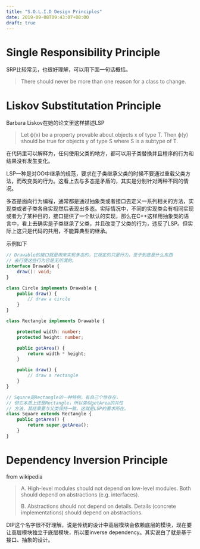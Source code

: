 ```yaml
---
title: "S.O.L.I.D Design Principles"
date: 2019-09-08T09:43:07+08:00
draft: true
---
```


# Single Responsibility Principle

SRP比较常见，也很好理解，可以用下面一句话概括。

> There should never be more than one reason for a class to change.

# Liskov Substitutation Principle

Barbara Liskov在她的论文里这样描述LSP

> Let ф(x) be a property provable about objects x of type T. Then ф(y) should be true for objects y of type S where S is a subtype of T.

在代码里可以解释为，任何使用父类的地方，都可以用子类替换并且程序的行为和结果没有发生变化。

LSP一种是对OO中继承的规范，要求在子类继承父类的时候不要通过重载父类方法，而改变类的行为。这看上去与多态是矛盾的，其实是分别针对两种不同的情况。

多态是面向行为编程，通常都是通过抽象类或者接口去定义一系列相关的方法，实现类或者子类各自实现然后表现出多态。实际情况中，不同的实现类会有相同实现或者为了某种目的，接口提供了一个默认的实现，那么在C++这样用抽象类的语言中，看上去确实是子类继承了父类，并且改变了父类的行为，违反了LSP。但实际上这只是代码的共用，不能算典型的继承。

示例如下

```TypeScript
// Drawable的接口就是用来实现多态的，它规定的只是行为，至于到底是什么东西
// 去行使这些行为它是无所谓的。
interface Drawable {
    draw(): void;
}

class Circle implements Drawable {
    public draw() {
        // draw a circle
    }
}

class Rectangle implements Drawable {

    protected width: number;
    protected height: number;

    public getArea() {
        return width * height;
    }

    public draw() {
        // draw a rectangle
    }
}

// Square是Rectangle的一种特例，有自己个性存在，
// 但它本质上还是Rectangle，所以类似getArea的共性
// 方法，其结果要与父类保持一致。这就是LSP的要求所在。
class Square extends Rectangle {
    public getArea() {
        return super.getArea();
    }
}

```

# Dependency Inversion Principle

from wikipedia
> A. High-level modules should not depend on low-level modules. Both should depend on abstractions (e.g. interfaces).
> 
> B. Abstractions should not depend on details. Details (concrete implementations) should depend on abstractions.

DIP这个名字很不好理解，说是传统的设计中高层模块会依赖底层的模块，现在要让高层模块独立于底层模块，所以要inverse dependency。其实说白了就是基于接口、抽象的设计。